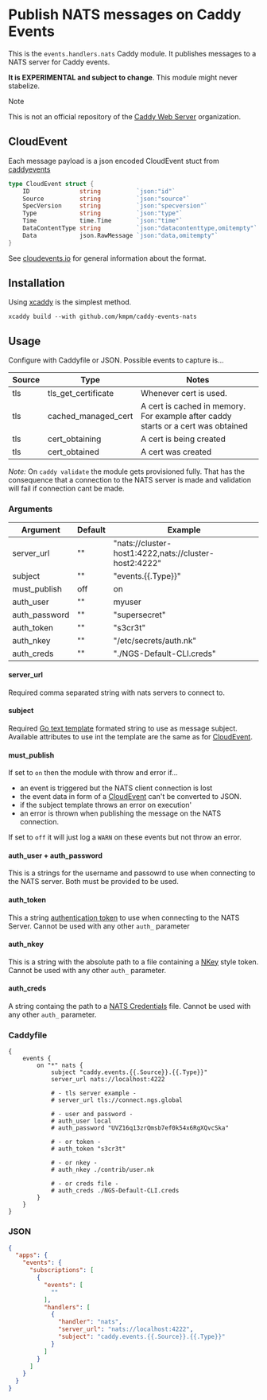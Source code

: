 <!--
SPDX-FileCopyrightText: 2024 Peter Magnusson <me@kmpm.se>

SPDX-License-Identifier: Apache-2.0
-->

# Publish NATS messages on Caddy Events

This is the `events.handlers.nats` Caddy module.
It publishes messages to a NATS server for Caddy events.

__It is EXPERIMENTAL and subject to change__.
This module might never stabelize.

> [!NOTE]
> This is not an official repository of the
> [Caddy Web Server](https://github.com/caddyserver) organization.

## CloudEvent

Each message payload is a json encoded CloudEvent stuct from
[caddyevents](https://github.com/caddyserver/caddy/blob/master/modules/caddyevents/app.go)

```go
type CloudEvent struct {
	ID              string          `json:"id"`
	Source          string          `json:"source"`
	SpecVersion     string          `json:"specversion"`
	Type            string          `json:"type"`
	Time            time.Time       `json:"time"`
	DataContentType string          `json:"datacontenttype,omitempty"`
	Data            json.RawMessage `json:"data,omitempty"`
}
```

See [cloudevents.io](https://cloudevents.io) for general information about the format.

## Installation

Using [xcaddy](https://github.com/caddyserver/xcaddy) is the simplest method.

```shell
xcaddy build --with github.com/kmpm/caddy-events-nats
```

## Usage

Configure with Caddyfile or JSON.
Possible events to capture is...

| Source | Type                | Notes |
|--------|---------------------|-------------|
| tls    | tls_get_certificate | Whenever cert is used. |
| tls    | cached_managed_cert | A cert is cached in memory. For example after caddy starts or a cert was obtained |
| tls    | cert_obtaining      | A cert is being created    |
| tls    | cert_obtained       | A cert was created         |

_Note:_ On `caddy validate` the module gets provisioned fully. That has the
consequence that a connection to the NATS server is made and validation will fail
if connection cant be made.

### Arguments

| Argument      | Default  | Example |
|---------------|----------|-------------------------------------------------------|
| server_url    | ""       | "nats://cluster-host1:4222,nats://cluster-host2:4222" |
| subject       | ""       | "events.{{.Type}}"                                    |
| must_publish  | off      | on                                                    |
| auth_user     | ""       | myuser                                                |
| auth_password | ""       | "supersecret"                                         |
| auth_token    | ""       | "s3cr3t"                                              |
| auth_nkey     | ""       | "/etc/secrets/auth.nk"                                |
| auth_creds    | ""       | "./NGS-Default-CLI.creds"                             |

#### server_url

Required comma separated string with nats servers to connect to.

#### subject

Required [Go text template](https://pkg.go.dev/text/template) formated string
to use as message subject. Available attributes to use int the template are
the same as for [CloudEvent](#cloudevent).

#### must_publish

If set to `on` then the module with throw and error if...

- an event is triggered but the NATS client connection is lost
- the event data in form of a [CloudEvent](#cloudevent) can't be
  converted to JSON.
- if the subject template throws an error on execution'
- an error is thrown when publishing the message on the NATS connection.

If set to `off` it will just log a `WARN` on these events but not throw an error.

#### auth_user + auth_password

This is a strings for the username and passowrd to use when connecting to
the NATS server. Both must be provided to be used.

#### auth_token

This a string [authentication token](https://docs.nats.io/running-a-nats-service/configuration/securing_nats/auth_intro/tokens)
to use when connecting to the NATS Server.
Cannot be used with any other `auth_` parameter

#### auth_nkey

This is a string with the absolute path to a file containing a [NKey](https://docs.nats.io/running-a-nats-service/configuration/securing_nats/auth_intro/nkey_auth)
style token.
Cannot be used with any other `auth_` parameter.

#### auth_creds

A string containg the path to a [NATS Credentials](https://docs.nats.io/using-nats/developer/connecting/creds)
file. Cannot be used with any other `auth_` parameter.

### Caddyfile

```caddyfile
{
	events {
		on "*" nats {
			subject "caddy.events.{{.Source}}.{{.Type}}"
			server_url nats://localhost:4222
			
			# - tls server example -
			# server_url tls://connect.ngs.global

			# - user and password - 
			# auth_user local
			# auth_password "UVZ16q13zrQmsb7ef0k54x6RgXQvcSka"
			
			# - or token -
			# auth_token "s3cr3t"
			
			# - or nkey -
			# auth_nkey ./contrib/user.nk
			
			# - or creds file -
			# auth_creds ./NGS-Default-CLI.creds
		}
	}
}
```

### JSON

```json
{
  "apps": {
    "events": {
      "subscriptions": [
        {
          "events": [
            ""
          ],
          "handlers": [
            {
              "handler": "nats",
              "server_url": "nats://localhost:4222",
              "subject": "caddy.events.{{.Source}}.{{.Type}}"
            }
          ]
        }
      ]
    }
  }
}
```
